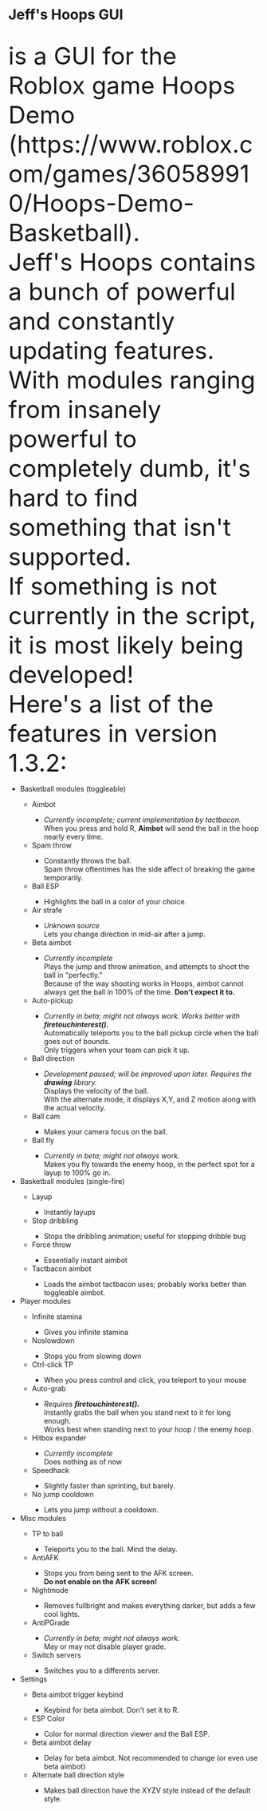 <h1>
	<b>
		Jeff&apos;s Hoops GUI
	</b>
</h1>

<br/>
<font size='32'>
	is a GUI for the Roblox game Hoops Demo (https://www.roblox.com/games/360589910/Hoops-Demo-Basketball).
	<br/>Jeff&apos;s Hoops contains a bunch of powerful and constantly updating features.
	<br/>With modules ranging from insanely powerful to completely dumb, it&apos;s hard to find something that isn&apos;t supported.
	<br/>If something is not currently in the script, it is most likely being developed!
</font>

<br/>
<font size='20'>
	Here&apos;s a list of the features in version 1.3.2:
</font>

<br/>
<ul>
	<li>Basketball modules (toggleable)</li>
	<ul>
		<li>Aimbot</li>
		<ul>
			<li><i>Currently incomplete; current implementation by tactbacon.</i>
			<br/>When you press and hold R, <b>Aimbot</b> will send the ball in the hoop nearly every time.</li>
		</ul>
		<li>Spam throw</li>
		<ul>
			<li>Constantly throws the ball.
			<br/>Spam throw oftentimes has the side affect of breaking the game temporarily.</li>
		</ul>
		<li>Ball ESP</li>
		<ul>
			<li>Highlights the ball in a color of your choice.</li>
		</ul>
		<li>Air strafe</li>
		<ul>
			<li><i>Unknown source</i>
			<br/>Lets you change direction in mid-air after a jump.</li>
		</ul>
		<li>Beta aimbot</li>
		<ul>
			<li><i>Currently incomplete</i>
			<br/>Plays the jump and throw animation, and attempts to shoot the ball in &quot;perfectly.&quot;
			<br/>Because of the way shooting works in Hoops, aimbot cannot always get the ball in 100% of the time. <b>Don&apos;t expect it to.</b></li>
		</ul>
		<li>Auto-pickup</li>
		<ul>
			<li><i>Currently in beta; might not always work. Works better with <b>firetouchinterest().</b></i>
			<br/>Automatically teleports you to the ball pickup circle when the ball goes out of bounds.
			<br/>Only triggers when your team can pick it up.</li>
		</ul>
		<li>Ball direction</li>
		<ul>
			<li><i>Development paused; will be improved upon later. Requires the <b>drawing</b> library.</i>
			<br/>Displays the velocity of the ball.
			<br/>With the alternate mode, it displays X,Y, and Z motion along with the actual velocity.</li>
		</ul>
		<li>Ball cam</li>
		<ul>
			<li>Makes your camera focus on the ball.</li>
		</ul>
		<li>Ball fly</li>
		<ul>
			<li><i>Currently in beta; might not always work.</b></i>
			<br/>Makes you fly towards the enemy hoop, in the perfect spot for a layup to 100% go in.</li>
		</ul>
	</ul>
	<li>Basketball modules (single-fire)</li>
	<ul>
		<li>Layup</li>
		<ul>
			<li>Instantly layups</li>
		</ul>
		<li>Stop dribbling</li>
		<ul>
			<li>Stops the dribbling animation; useful for stopping dribble bug</li>
		</ul>
		<li>Force throw</li>
		<ul>
			<li>Essentially instant aimbot</li>
		</ul>
		<li>Tactbacon aimbot</li>
		<ul>
			<li>Loads the aimbot tactbacon uses; probably works better than toggleable aimbot.</li>
		</ul>
	</ul>
	<li>Player modules</li>
	<ul>
		<li>Infinite stamina</li>
		<ul>
			<li>Gives you infinite stamina</li>
		</ul>
		<li>Noslowdown</li>
		<ul>
			<li>Stops you from slowing down</li>
		</ul>
		<li>Ctrl-click TP</li>
		<ul>
			<li>When you press control and click, you teleport to your mouse</li>
		</ul>
		<li>Auto-grab</li>
		<ul>
			<li><i>Requires <b>firetouchinterest().</b></i>
			<br/>Instantly grabs the ball when you stand next to it for long enough.
			<br/>Works best when standing next to your hoop / the enemy hoop.</li>
		</ul>
		<li>Hitbox expander</li>
		<ul>
			<li><i>Currently incomplete</i>
			<br/>Does nothing as of now</li>
		</ul>
		<li>Speedhack</li>
		<ul>
			<li>Slightly faster than sprinting, but barely.</li>
		</ul>
		<li>No jump cooldown</li>
		<ul>
			<li>Lets you jump without a cooldown.</li>
		</ul>
	</ul>
	<li>Misc modules</li>
	<ul>
		<li>TP to ball</li>
		<ul>
			<li>Teleports you to the ball. Mind the delay.</li>
		</ul>
		<li>AntiAFK</li>
		<ul>
			<li>Stops you from being sent to the AFK screen.
			<br/><b>Do not enable on the AFK screen!</b></li>
		</ul>
		<li>Nightmode</li>
		<ul>
			<li>Removes fullbright and makes everything darker, but adds a few cool lights.</li>
		</ul>
		<li>AntiPGrade</li>
		<ul>
			<li><i>Currently in beta; might not always work.</i>
			<br/>May or may not disable player grade.</li>
		</ul>
		<li>Switch servers</li>
		<ul>
			<li>Switches you to a differents server.</li>
		</ul>
	</ul>
	<li>Settings</li>
	<ul>
		<li>Beta aimbot trigger keybind</li>
		<ul>
			<li>Keybind for beta aimbot. Don&apos;t set it to R.</li>
		</ul>
		<li>ESP Color</li>
		<ul>
			<li>Color for normal direction viewer and the Ball ESP.</li>
		</ul>
		<li>Beta aimbot delay</li>
		<ul>
			<li>Delay for beta aimbot. Not recommended to change (or even use beta aimbot)</li>
		</ul>
		<li>Alternate ball direction style</li>
		<ul>
			<li>Makes ball direction have the XYZV style instead of the default style.</li>
		</ul>
	</ul>
</ul>
